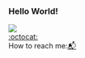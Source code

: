 ### Hello World!
![](https://data.whicdn.com/images/178210320/original.gif) <br/>
[:octocat:](https://sucremad.wordpress.com/) <br/>
How to reach me:[:mailbox_with_mail:](sucremad@gmail.com)

<!--
**sucremad/sucremad** is a ✨ _special_ ✨ repository because its `README.md` (this file) appears on your GitHub profile.

Here are some ideas to get you started:

- 🔭 I’m currently working on ...
- 🌱 I’m currently learning ...
- 👯 I’m looking to collaborate on ...
- 🤔 I’m looking for help with ...
- 💬 Ask me about ...
- 📫 How to reach me: ...
- 😄 Pronouns: ...
- ⚡ Fun fact: ...
-->
